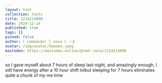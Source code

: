 ```yaml
---
layout: toot
collection: toots
title: 1214214000
date: 2024-12-14
published: true
tags: []
pinned: false
author: ⸸ commander ░ nova ⸸ :~$
avatar: /img/avatar/daemon.jpeg
mastodon: https://mastodon.online/@cmdr_nova/1214214000
---
```


so I gave myself about 7 hours of sleep last night, and amazingly enough, I still have energy after a 10 hour shift lolbut sleeping for 7 hours eliminates quite a chunk of my me time
